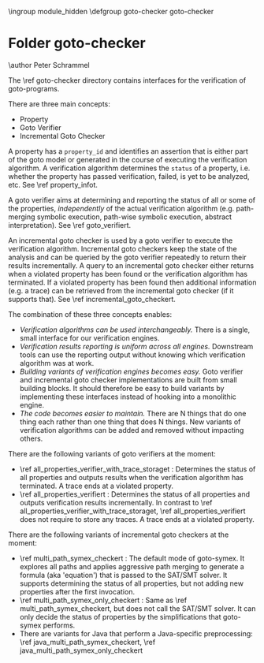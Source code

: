 \ingroup module_hidden
\defgroup goto-checker goto-checker

# Folder goto-checker

\author Peter Schrammel

The \ref goto-checker directory contains interfaces for the verification of
goto-programs.

There are three main concepts:
* Property
* Goto Verifier
* Incremental Goto Checker

A property has a `property_id` and identifies an assertion that is either
part of the goto model or generated in the course of executing the verification
algorithm. A verification algorithm determines the `status` of a property,
i.e. whether the property has passed verification, failed, is yet to be
analyzed, etc. See \ref property_infot.

A goto verifier aims at determining and reporting
the status of all or some of the properties, _independently_ of the
actual verification algorithm (e.g. path-merging symbolic execution,
path-wise symbolic execution, abstract interpretation).
See \ref goto_verifiert.

An incremental goto checker is used by a goto verifier to execute the
verification algorithm. Incremental goto checkers keep the state of the
analysis and can be queried by the goto verifier repeatedly to return
their results incrementally. A query to an incremental goto checker
either returns when a violated property has been found or the
verification algorithm has terminated. If a violated property has been
found then additional information (e.g. a trace) can be retrieved
from the incremental goto checker (if it supports that).
See \ref incremental_goto_checkert.

The combination of these three concepts enables:
* _Verification algorithms can be used interchangeably._
  There is a single, small interface for our verification engines.
* _Verification results reporting is uniform across all engines._
  Downstream tools can use the reporting output without knowing
  which verification algorithm was at work.
* _Building variants of verification engines becomes easy._
  Goto verifier and incremental goto checker implementations are built from
  small building blocks. It should therefore be easy to build variants
  by implementing these interfaces instead of hooking into a monolithic engine.
* _The code becomes easier to maintain._
  There are N things that do one thing each rather than one thing that does
  N things. New variants of verification algorithms can be added and removed
  without impacting others.

There are the following variants of goto verifiers at the moment:
* \ref all_properties_verifier_with_trace_storaget : Determines the status of
  all properties and outputs results when the verification algorithm has
  terminated. A trace ends at a violated property.
* \ref all_properties_verifiert : Determines the status of all properties and
  outputs verification results incrementally. In contrast to
  \ref all_properties_verifier_with_trace_storaget,
  \ref all_properties_verifiert does not require to store any traces.
  A trace ends at a violated property.

There are the following variants of incremental goto checkers at the moment:
* \ref multi_path_symex_checkert : The default mode of goto-symex. It explores
  all paths and applies aggressive path merging to generate a formula
  (aka 'equation') that is passed to the SAT/SMT solver. It supports
  determining the status of all properties, but not adding new properties
  after the first invocation.
* \ref multi_path_symex_only_checkert : Same as \ref multi_path_symex_checkert,
  but does not call the SAT/SMT solver. It can only decide the status of
  properties by the simplifications that goto-symex performs.
* There are variants for Java that perform a Java-specific preprocessing:
  \ref java_multi_path_symex_checkert,
  \ref java_multi_path_symex_only_checkert
